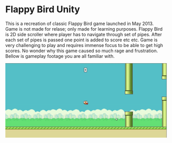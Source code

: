 # Flappy Bird Unity

This is a recreation of classic Flappy Bird game launched in May 2013. Game is not made for relase; only made for learning purposes. Flappy Bird is 2D
side scroller where player has to navigate through set of pipes. After each set of pipes is passed one point is added to score etc etc. Game is very challenging to play and requires immense focus to be able to get high scores. No wonder why this game caused so much rage and frustration. Bellow is gameplay footage you are all familiar with.

![FlappyBirdGameplay](https://github.com/filipmihaljcic/flappy-bird-unity/blob/main/images/FlappyBirdGIF.gif)
